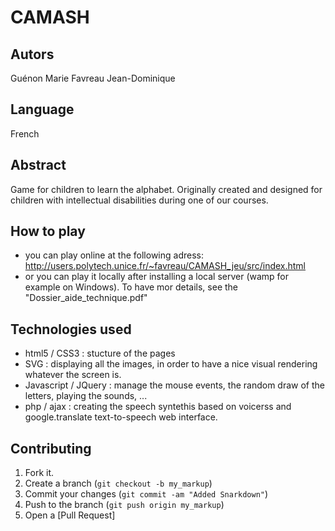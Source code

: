 ﻿CAMASH
======

Autors
------
Guénon Marie
Favreau Jean-Dominique

Language
--------
French

Abstract
-------
Game for children to learn the alphabet. Originally created and designed for children with intellectual disabilities during one of our courses.

How to play
-----------
* you can play online at the following adress: http://users.polytech.unice.fr/~favreau/CAMASH_jeu/src/index.html
* or you can play it locally after installing a local server (wamp for example on Windows). To have mor details, see the "Dossier_aide_technique.pdf"

Technologies used
-----------------

* html5 / CSS3 : stucture of the pages
* SVG : displaying all the images, in order to have a nice visual rendering whatever the screen is.
* Javascript / JQuery : manage the mouse events, the random draw of the letters, playing the sounds, ...
* php / ajax : creating the speech syntethis based on voicerss and google.translate text-to-speech web interface.

Contributing
------------

1. Fork it.
2. Create a branch (`git checkout -b my_markup`)
3. Commit your changes (`git commit -am "Added Snarkdown"`)
4. Push to the branch (`git push origin my_markup`)
5. Open a [Pull Request]